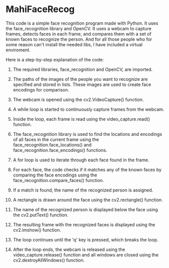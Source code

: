 # MahiFaceRecog
This code is a simple face recognition program made with Python. It uses the face_recognition library and OpenCV. It uses a webcam to capture frames, detects faces in each frame, and compares them with a set of known faces to recognize the person. And for all those people who for some reason can't install the needed libs, I have included a virtual enviroment.
 
Here is a step-by-step explanation of the code: 
 
1. The required libraries, face_recognition and OpenCV, are imported. 
 
2. The paths of the images of the people you want to recognize are specified and stored in lists. These images are used to create face encodings for comparison. 
 
3. The webcam is opened using the cv2.VideoCapture() function. 
 
4. A while loop is started to continuously capture frames from the webcam. 
 
5. Inside the loop, each frame is read using the video_capture.read() function. 
 
6. The face_recognition library is used to find the locations and encodings of all faces in the current frame using the face_recognition.face_locations() and face_recognition.face_encodings() functions. 
 
7. A for loop is used to iterate through each face found in the frame. 
 
8. For each face, the code checks if it matches any of the known faces by comparing the face encodings using the face_recognition.compare_faces() function. 
 
9. If a match is found, the name of the recognized person is assigned. 
 
10. A rectangle is drawn around the face using the cv2.rectangle() function. 
 
11. The name of the recognized person is displayed below the face using the cv2.putText() function. 
 
12. The resulting frame with the recognized faces is displayed using the cv2.imshow() function. 
 
13. The loop continues until the 'q' key is pressed, which breaks the loop. 
 
14. After the loop ends, the webcam is released using the video_capture.release() function and all windows are closed using the cv2.destroyAllWindows() function.
